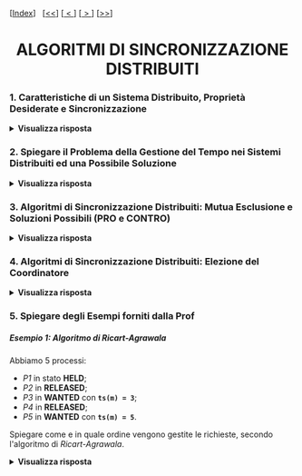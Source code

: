 [[Index](https://github.com/mikyll/Sistemi-Operativi-M/tree/main/flashcard)]&nbsp;&nbsp;
[[<<](https://github.com/mikyll/Sistemi-Operativi-M/blob/main/flashcard/01%20-%20Virtualizzazione.md)]
[[&nbsp;<&nbsp;](https://github.com/mikyll/Sistemi-Operativi-M/blob/main/flashcard/08%20-%20Comunicazione%20con%20Sincronizzazione%20Estesa.md)]
[[&nbsp;>&nbsp;](https://github.com/mikyll/Sistemi-Operativi-M/blob/main/flashcard/11%20-%20HPC.md)]
[[>>](https://github.com/mikyll/Sistemi-Operativi-M/blob/main/flashcard/11%20-%20HPC.md)]

<h1 align="center">ALGORITMI DI SINCRONIZZAZIONE DISTRIBUITI</h1>

### 1. Caratteristiche di un Sistema Distribuito, Proprietà Desiderate e Sincronizzazione

<details>
  <summary><b>Visualizza risposta</b></summary>
  
  In un sistema distribuito i processi eseguono su nodi fisicamente separati, collegati tra loro da una rete di interconnessione, ed il modello a scambio di messaggi è la sua naturale astrazione.<br/>
  Caratteristiche: concorrenza/parallelismo delle attività dei nodi; assenza di risorse condivise tra nodi; assenza di un clock globale; possibilità di malfunzionamenti indipendenti dei nodi (crash, attacchi, ...), o della rete di comunicazione (latenza, packet loss).
  
  **Proprietà Desiderate**:
  - **scalabilità**, nell'applicazione distribuita le prestazioni dovrebbero crescere al crescere del numero di nodi utilizzati;
  - **tolleranza ai guasti**, l'applicazione dev'essere in grado di funzionare anche in presenza di guasti (crash dei nodi, problemi di rete, ...).
  
  **Speedup**: indicatore per misurare le *prestazioni* di un sistema parallelo/distribuito. Lo speedup per N nodi è dato dal rapporto tra il tempo di esecuzione dell'applicazione ottenuto con un solo nodo e quello ottenuti con N nodi, ovvero: ```speedup(N) = tempo(1) / tempo(N)```. Il caso ideale (sistema scalabile al 100%) è ```speedup(N) = N```.
  
  **Tolleranza ai Guasti**: un sistema distribuito si dice tollerante ai guasti se riesce ad *erogare i propri servizi anche in presenza di guasti* (temporanei, intermittenti o persistenti) in uno o più nodi. Un sistema tollerante ai guasti deve nascondere i problemi agli altri processi, ad esempio tramite ridondanza.
  
  **Algoritmi di Sincronizzazione**: come nel modello a memoria comune, anche nel modello a scambio di messaggi è importante poter disporre di algoritmi di sincronizzazione tra i processi concorrenti, che permettano di <ins>coordinare opportunamente i vari processi</ins>:
  - *timing*, sincronizzazione dei clock e tempo logico;
  - *mutua esclusione* distribuita;
  - *elezione di coordinatori* di gruppi di processi.
  
  In ogni caso, è sempre desiderabile che tali algoritmi godano di scalabilità e tolleranza ai guasti (e vengono valutati anche in base a tali parametri).
</details>

### 2. Spiegare il Problema della Gestione del Tempo nei Sistemi Distribuiti ed una Possibile Soluzione

<details>
  <summary><b>Visualizza risposta</b></summary>
  
  In un sistema distribuito gli orologi di ogni nodo non sempre sono sincronizzati, dunque è possibile che l'ordine nel quale due eventi vengono registrati sia diverso da quello in cui sono effettivamente accaduti, e questo può generare problemi.<br/>
  Per questo motivo, gli orologi utilizzati in applicazioni distribuite si dividono in **fisici**, che forniscono l'ora esatta, e **logici**, che permettono di associare un timestamp coerente con l'ordine in cui gli eventi si sono effettivamente verificati.
  
  **Orologi Logici**: per implementare gli orologi logici, si definisce una relazione *happened-before* "→", tale che:
  1. *A* e *B* sono eventi in uno stesso processo ed *A* si verifica prima di *B*, allora *A* → *B*;
  2. *A* è l'evento di invio di un messaggio e *B* è l'evento di ricezione dello stesso, allora *A* → *B*;
  3. vale la proprietà transitiva, ovvero se *A* → *B*, e *B* → *C*, allora *A* → *C*.
  
  Assumiamo quindi che ad ogni evento *e* venga associato un timestamp *C(e)* e che tutti i processi concordino su questo, per cui vale la proprietà *: ```A → B ⟺ C(A) < C(B)```. Dunque, se all'interno di un processo *A* precede *B*, avremo che *C(A)* < *C(B)*; se *A* è l'evento di invio e *B* l'evento di ricezione dello stesso messaggio, allora *C(A)* < *C(B)*.
  
  ##### Algoritmo di Lamport
  Per garantire il rispetto della proprietà *:
  1. ogni processo *Pi* gestisce localmente un <int>contatore</int> *Ci* del tempo logico;
  2. ogni evento del processo fa incrementare il contatore di 1 (*Ci*++);
  3. ogni volta che il processo Pi invia un messaggio *m*, il contatore viene incrementato (*Ci*++) e successivamente al messaggio viene assegnato il timestamp *ts*(*m*)=*Ci*;
  4. quando un processo *Pj* riceve un messaggio *m*, assegna al proprio contatore *Cj* un valore dato dal massimo tra *Cj* e *ts*(*m*), ovvero ```Cj = max{Cj, ts(m)}```, e successivamente lo incrementa di 1 (*Cj*++).
</details>

### 3. Algoritmi di Sincronizzazione Distribuiti: Mutua Esclusione e Soluzioni Possibili (PRO e CONTRO)

<details>
  <summary><b>Visualizza risposta</b></summary>
  
  Nei sistemi distribuiti è spesso necessario garantire che due processi non possano eseguire contemporaneamente alcune attività, ad esempio quelle che prevedono accesso a risorse condivise. Questo problema può essere risolto in maniera:
  - *centralizzata*, delegando la gestione ad un processo <ins>coordinatore</ins> al quale tutti gli altri processi si rivolgono per l'utilizzo della risorsa;
  - *decentralizzata*, sincronizzando i prrocessi mediante algoritmi la cui logica è distribuita tra i processi stessi (questo è generalmente un approccio più scalabile, in quanto avere un coordinatore singolo costituisce un collo di bottiglia).
  
  Le soluzioni al problema della mutua esclusione distribuita si dividono inoltre in:
  - *permission-based* (centralizzati o decentralizzati), nelle quali ogni processo che vuole eseguire la sezione critica (operazione mutuamente esclusiva) "<ins>richiede il permesso</ins>" di eseguire ad uno o più altri processi;
  - *token-based* (sempre decentralizzati), in cui i processi si passano un <ins>token</ins> che concede l'autorizzazione ad eseguire la propria sezione critica.
  
  ##### Soluzione Centralizzata
  La soluzione *centralizzata* prevede la presenza di un processo coordinatore che espone due primitive di <ins>richiesta</ins> e <ins>rilascio</ins> della risorsa. Ogni processo che vuole eseguire la propria sezione critica si rivolge al coordinatore per ottenere il *permesso*. Il coordinatore gestisce una richiesta alla volta, utilizzando una <ins>coda FIFO</ins>: se un processo richiede una risorsa che è attualmente utilizzata da un altro processo, viene messo in attesa in una coda, e risvegliato dal coordinatore stesso, quando la risorsa si libera di nuovo (ed è il suo turno nella coda).
  - **Vantaggi**: è un <ins>algoritmo equo</ins> (è privo di *starvation*), ed è implementabile utilizzando <ins>solo 3 messaggi</ins> (richiesta, autorizzazione, rilascio) per ciascuna sezione critica.
  - **Svantaggi**: è <ins>poco scalabile</ins>, in quanto al crescere del numero dei nodi il *coordinatore* può diventare un *collo di bottiglia*; è <ins>poco tollerante ai guasti</ins> e prevede un *Single Point of Failure*, in quanto se si guasta il coordinatore, l'intero sistema si blocca, e inolte, se un processo non ottiene una risposta, non può distinguere il motivo (autorizzazione non concessa o guasto).
  
  ##### Algoritmo di Ricart-Agrawala
  L'algoritmo di *Ricart-Agrawala* è una soluzione *decentralizzata permission-based* che richiede, come requisito per il suo funzionamento, la presenza di un <ins>orologio logico sincronizzato (timestamp)</ins>. Ad ogni processo sono associati 2 thread concorrenti: **main**, che esegue la sezione critica, e **receiver** che riceve le autorizzazioni.
  
  **Main**: quando un main vuole entrare nella sezione critica:
  1. manda una ```RICHIESTA``` d'autorizzazione (con il proprio PID e timestamp) a tutti gli altri nodi;
  2. attende le autorizzazioni (```OK```) di tutti gli altri nodi;
  3. esegue la sezione critica;
  4. invia un ```OK``` a tutte le richieste in attesa.
  
**Receiver**: quando un receiver riceve una richiesta, esso può trovarsi in 3 possibili stati:
1. **RELEASED**, se il processo non è interessato ad eseguire la sezione critica (ed il proprio main non ha inviato richieste), dunque <ins>risponde ```OK```</ins>;
2. **WANTED**, se il processo vuole entrare nella sezione critica (dunque il proprio main è in attesa dell'autorizzazione ```OK```), allora <inst>confronta il timestamp</ins> della richiesta ricevuta *Tr* con quello della richiesta inviata *Ts*:
	- se *Tr* < *Ts*, <ins>risponde con ```OK```</ins>;
	- altrimenti (*Tr* ≥ *Ts*), non risponde e <ins>mette la richiesta ricevuta in coda</ins>;
3. **HELD**, se sta eseguendo la sezione critica, nel qual caso <ins>la richiesta viene messa in coda</ins>.

- **Vantaggi**: è <ins>molto scalabile</ins>.
- **Svantaggi**: ha un <ins>maggiore costo di comunicazione</ins> per singolo partecipante, in quanto sono necessari 2\*(N-1) messaggi per ciascuna sezione critica (il processo in stato *WANTED* invia ```RICHIESTA``` e riceve ```OK``` da parte di tutti gli altri nodi); presenta <ins>poca tolleranza ai guasti</ins> in quanto presenta *N Points of Failure*, in quanto se un nodo va in crash, questo non risponderà più alle richieste, facendo rimanere i processi in attesa.

**Soluzione al Problema dei Guasti**: si può modificare il protocollo, prevedendo un messaggio dopo l'invio della risposta:
- ```OK```, in caso di autorizzazione;
- ```ATTESA```, in caso il processo opposto si trovi in stato di *HELD*.

In questo modo, basterà impostare un <ins>timeout</ins> nel richiedente per rilevare la presenza di guasti nel destinatario.
  
  ##### Algoritmo Token-Ring
  L'algoritmo *Token-Ring* è una soluzione *decentralizzata token-based* che prevede che i processi siano collegati tra di loro secondo una <ins>topologia ad anello orientato</ins>, in cui ciascun processo conosce i suoi vicini, e si scambiano un messaggio (token) nel verso relativo all'ordine dei processi. Il token rappresenta il permesso unico di eseguire sezioni critiche.<br/>
  Quando un processo riceve il token:
  1. se si trova in stato **WANTED**, allora <ins>trattiene il token</ins> ed esegue la propria sezione critica, dopodiché (una volta terminata l'operazione) passa il token al processo successivo;
  2. se si trova in stato **RELEASED**, <ins>passa direttamente il token</ins> al processo successivo nell'anello.
  
  - **Vantaggi**: è <ins>molto scalabile</ins>;
  - **Svantaggi**: ha un <ins>costo di comunicazione variabile</ins> (il numero di messaggi per ogni sezione critica dipende dal numero dei nodi presenti, dunque è *potenzialmente infinito*); come per Ricart-Agrawala, <ins>non è tollerante ai guasti</ins> e presenta *N Points of Failure* e vi è la possibilità di perdere il token se il nodo che lo detiene va in crash.
  
  **Soluzione al Problema dei Guasti**: come per Ricart-Agrawala, si può modificare il protocollo per prevedere che ad ogni invio del token, venga restituita una <ins>risposta</ins> e, in caso questa non arrivi entro un <ins>timeout</ins>, il nodo viene considerato guasto, escluso dall'anello e si passa il token al successivo.
</details>

### 4. Algoritmi di Sincronizzazione Distribuiti: Elezione del Coordinatore

<details>
  <summary><b>Visualizza risposta</b></summary>
  
In alcuni algoritmi è previsto che un processo **coordinatore** rivesta un ruolo speciale nella sincronizzazione tra i vari nodi. La designazione del coordinatore può essere *statica*, se viene scelto prima dell'esecuzione, o *dinamica*, mediante un <ins>algoritmo di elezione</ins> a tempo di esecuzione. Quest'ultima permette, di cambiare coordinatore a runtime se quello attuale smette di rispondere (ad esempio a causa di un guasto).<br/>
**Assunzioni di base**: ogni processo è identificato da un ID univoco; ogni processo conosce gli ID di tutti gli altri (ma non il loro stato).
**Obbiettivo**: viene designato vincitore (nuovo coordinatore) il processo attivo con l'ID più alto.

##### Algoritmo Bully
L'algoritmo di elezione *Bully* prevede che quando un processo *Pk* (k = 1, ..., N) rileva che il coordinatore non è più attivo, organizzi un'elezione:
1. *Pk* invia un messaggio ```ELEZIONE``` a tutti i processi con ID più alto del suo;
2. se nessun processo risponde, *Pk* vince l'elezione e diventa il nuovo coordinatore, dunque comunica a tutti gli altri il nuovo ruolo inviando un messaggio ```COORDINATORE```;
3. se un processo *Pj* (j > k) risponde, *Pj* prende il controllo dell'elezione, e *Pk* rinuncia, smettendo di rispondere ai successivi messaggi ```ELEZIONE```. 

Ogni processo attivo risponde ad ogni messaggio ```ELEZIONE``` ricevuto.
  
##### Algoritmo ad Anello
L'algoritmo di elezione ad *Anello* prevede che i processi siano collegati tramite una topologia logica ad anello orientato, in cui i processi sono posizionati in ordine in base al loro ID, che rappresenta anche la loro priorità. Quando un processo *Pk* rileva che il coordinatore non è più attivo (non risponde), organizza un'elezione:
1. *Pk* invia un messaggio ```ELEZIONE``` contenente il suo ID al successore, bypassandolo, in caso sia in crash (si presuppone che un processo abbia gli strumenti per farlo);
2. quando un processo *Pi* riceve un messaggio ```ELEZIONE```:
	- se il messaggio non contiene il suo ID (di *Pj*), aggiunge il suo ID al messaggio e lo spedisce al successivo;
	- se il messaggio contiene il suo ID, significa che è stato compiuto un <ins>giro completo dell'anello</ins>, dunque *Pj* designa come coordinatore il processo avente l'ID più alto nel messaggio, e invia al successivo un messaggio ```COORDINATORE```, contenente l'ID del processo designato come nuovo coordinatore;
3. quando un processo riceve un messaggio ```COORDINATORE```, notifica il risultato dell'elezione al successivo, che farà lo stesso con quello dopo, e così via.
</details>

### 5. Spiegare degli Esempi forniti dalla Prof

##### Esempio 1: Algoritmo di Ricart-Agrawala
  Abbiamo 5 processi:
  - *P1* in stato **HELD**;
  - *P2* in **RELEASED**;
  - *P3* in **WANTED** con **```ts(m) = 3```**;
  - *P4* in **RELEASED**;
  - *P5* in **WANTED** con **```ts(m) = 5```**.
  
  Spiegare come e in quale ordine vengono gestite le richieste, secondo l'algoritmo di *Ricart-Agrawala*.

<details>
  <summary><b>Visualizza risposta</b></summary>
  
<table>
	<tr>
		<td width="5%" align="center"><b>Stato</b></td>
		<td width="19%" align="center"><b><i>P1</i></b></td>
		<td width="19%" align="center"><b><i>P2</i></b></td>
		<td width="19%" align="center"><b><i>P3</i></b></td>
		<td width="19%" align="center"><b><i>P4</i></b></td>
		<td width="19%" align="center"><b><i>P5</i></b></td>
	</tr>
	<tr>
		<td align="center">(1)</td>
		<td align="center"><b>HELD</b><br/>sta eseguendo la propria sezione critica</td>
		<td align="center"><b>RELEASED</b></td>
		<td align="center"><b>WANTED</b><br/>
			<ins>invia</ins> <code>RICHIESTA</code> con <b><code>ts(m) = 3</code></b></td>
		<td align="center"><b>RELEASED</b></td>
		<td align="center"><b>WANTED</b><br/>
			<ins>invia</ins> <code>RICHIESTA</code> con <b><code>ts(m) = 5</code></b></td>
	</tr>
	<tr>
		<td align="center">(2)</td>
		<td align="center"><b>HELD</b><br/>
			riceve le richieste di <i>P3</i> e <i>P5</i> e le <ins>mette in coda</ins></td>
		<td align="center"><b>RELEASED</b><br/>
			riceve le richieste di <i>P3</i> e <i>P5</i> e <ins>risponde</ins> <code>OK</code> a entrambi</td>
		<td align="center">
			<b>WANTED <code>ts(m) = 3</code></b><br/>
			1) riceve <code>OK</code> da <i>P2</i>, <i>P4</i>, <i>P5</i><br/>
			2) riceve la richiesta di <i>P5</i> e la <ins>mette in coda</ins> poiché 3 < 5
		</td>
		<td align="center"><b>RELEASED</b><br/>
			riceve le richieste di <i>P3</i> e <i>P5</i> e <ins>risponde</ins> <code>OK</code> a entrambi</td>
		<td align="center">
			<b>WANTED <code>ts(m) = 5</code></b><br/>
			1) riceve <code>OK</code> da <i>P2</i>, <i>P4</i><br/>
			2) riceve la richiesta di <i>P3</i> e <ins>risponde</ins> <code>OK</code> poiché 3 < 5
		</td>
	</tr>
	<tr>
		<td align="center">(3)</td>
		<td align="center"><b>RELEASED</b><br/><ins>estrae dalla coda</ins> tutti i processi e <ins>invia</ins> <code>OK</code> a <i>P3</i> e <i>P5</i></td>
		<td align="center"><b>RELEASED</b></td>
		<td align="center">
			<b>HELD</b><br/>
			1) riceve <code>OK</code> da <i>P1</i><br/>
			2) ha ottenuto tutte le autorizzazioni, entra in sezione critica
		</td>
		<td align="center"><b>RELEASED</b></td>
		<td align="center">
			<b>WANTED</b><br/>
			1) riceve <code>OK</code> da <i>P1</i><br/>
			2) gli manca ancora l'<code>OK</code> di <i>P3</i>
		</td>
	</tr>
	<tr>
		<td align="center">(4)</td>
		<td align="center"><b>RELEASED</b></td>
		<td align="center"><b>RELEASED</b></td>
		<td align="center"><b>RELEASED</b><br/><ins>estrae dalla coda</ins> tutti i processi e <ins>invia</ins> <code>OK</code> a <i>P5</i>
		</td>
		<td align="center"><b>RELEASED</b></td>
		<td align="center">
			<b>HELD</b><br/>
			1) riceve <code>OK</code> da <i>P3</i><br/>
			2) ha ottenuto tutte le autorizzazioni, entra in sezione critica
		</td>
	</tr>
  </table>
</details>